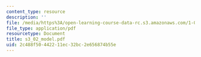 ```yaml
---
content_type: resource
description: ''
file: /media/https%3A/open-learning-course-data-rc.s3.amazonaws.com/1-051-structural-engineering-design-fall-2003/2c488f50442211ec32bc2e656874b55e_s3_02_model.pdf
file_type: application/pdf
resourcetype: Document
title: s3_02_model.pdf
uid: 2c488f50-4422-11ec-32bc-2e656874b55e
---
```

